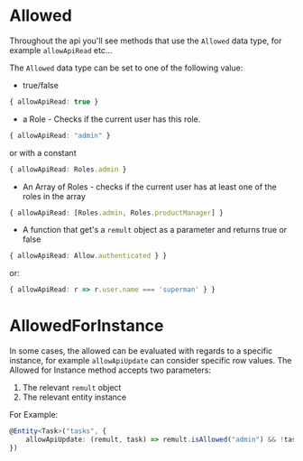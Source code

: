 # Allowed

Throughout the api you'll see methods that use the `Allowed` data type, for example `allowApiRead` etc...

The `Allowed` data type can be set to one of the following value:
* true/false
```ts
{ allowApiRead: true }
```
* a Role - Checks if the current user has this role.
```ts
{ allowApiRead: "admin" }
```
or with a constant
```ts
{ allowApiRead: Roles.admin }
```
* An Array of Roles - checks if the current user has at least one of the roles in the array
```ts
{ allowApiRead: [Roles.admin, Roles.productManager] }
```

* A function that get's a `remult` object as a parameter and returns true or false
```ts
{ allowApiRead: Allow.authenticated } }
```
or:
```ts
{ allowApiRead: r => r.user.name === 'superman' } }
```

# AllowedForInstance
In some cases, the allowed can be evaluated with regards to a specific instance, for example `allowApiUpdate` can consider specific row values.
The Allowed for Instance method accepts two parameters:
1. The relevant `remult` object
2. The relevant entity instance

For Example:
```ts
@Entity<Task>("tasks", {
    allowApiUpdate: (remult, task) => remult.isAllowed("admin") && !task!.completed
})
``` 
